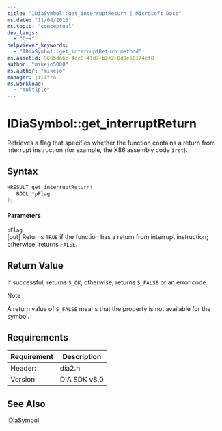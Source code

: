 ```yaml
---
title: "IDiaSymbol::get_interruptReturn | Microsoft Docs"
ms.date: "11/04/2016"
ms.topic: "conceptual"
dev_langs: 
  - "C++"
helpviewer_keywords: 
  - "IDiaSymbol::get_interruptReturn method"
ms.assetid: 9665da6c-4cc0-41d7-b2e2-0d9e50174cf8
author: "mikejo5000"
ms.author: "mikejo"
manager: jillfra
ms.workload: 
  - "multiple"
---
```

# IDiaSymbol::get_interruptReturn
Retrieves a flag that specifies whether the function contains a return from interrupt instruction (for example, the X86 assembly code `iret`).  
  
## Syntax  
  
```C++  
HRESULT get_interruptReturn(  
   BOOL *pFlag  
);  
```  
  
#### Parameters  
 `pFlag`  
 [out] Returns `TRUE` if the function has a return from interrupt instruction; otherwise, returns `FALSE`.  
  
## Return Value  
 If successful, returns `S_OK`; otherwise, returns `S_FALSE` or an error code.  
  
> [!NOTE]
>  A return value of `S_FALSE` means that the property is not available for the symbol.  
  
## Requirements  
  
|Requirement|Description|  
|-----------------|-----------------|  
|Header:|dia2.h|  
|Version:|DIA SDK v8.0|  
  
## See Also  
 [IDiaSymbol](../../debugger/debug-interface-access/idiasymbol.md)